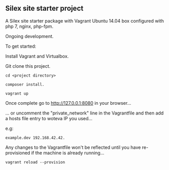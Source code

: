 Silex site starter project
--------------------------

A Silex site starter package with Vagrant Ubuntu 14.04 box configured with php 7, nginx, php-fpm.

Ongoing development.

To get started:

Install Vagrant and Virtualbox.

Git clone this project.

    cd <project directory>

    composer install.

    vagrant up

Once complete go to http://127.0.0.1:8080 in your browser...

... or uncomment the "private_network" line in the Vagrantfile and then add a hosts file entry to woteva IP you used...

e.g: 

    example.dev 192.168.42.42.

Any changes to the Vagrantfile won't be reflected until you have re-provisioned if the machine is already running...

    vagrant reload --provision
